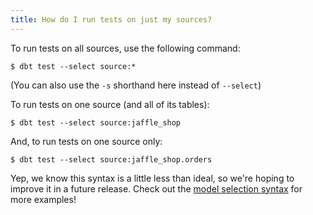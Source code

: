```yaml
---
title: How do I run tests on just my sources?
---
```


To run tests on all sources, use the following command:

```
$ dbt test --select source:*
```
(You can also use the `-s` shorthand here instead of `--select`)

To run tests on one source (and all of its tables):

```
$ dbt test --select source:jaffle_shop
```

And, to run tests on one source <Term id="table" /> only:

```
$ dbt test --select source:jaffle_shop.orders
```

Yep, we know this syntax is a little less than ideal, so we're hoping to improve it in a future release. Check out the [model selection syntax](node-selection/syntax) for more examples!
